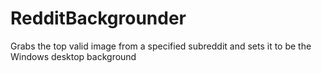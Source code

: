 # RedditBackgrounder
Grabs the top valid image from a specified subreddit and sets it to be the Windows desktop background
